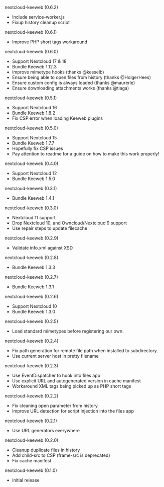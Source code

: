nextcloud-keeweb (0.6.2)
* Include service-worker.js
* Fixup history cleanup script

nextcloud-keeweb (0.6.1)
* Improve PHP short tags workaround

nextcloud-keeweb (0.6.0)
* Support Nextcloud 17 & 18
* Bundle Keeweb 1.12.3
* Improve mimetype hooks (thanks @kesselb)
* Ensure being able to open files from history (thanks @HolgerHees)
* Ensure custom config is always loaded (thanks @maurerle)
* Ensure downloading attachments works (thanks @tiaga)

nextcloud-keeweb (0.5.1)
* Support Nextcloud 16
* Bundle Keeweb 1.8.2
* Fix CSP error when loading Keeweb plugins

nextcloud-keeweb (0.5.0)
* Support Nextcloud 15
* Bundle Keeweb 1.7.7
* Hopefully fix CSP issues
* Pay attention to readme for a guide on how to make this work properly!

nextcloud-keeweb (0.4.0)
* Support Nextcloud 12
* Bundle Keeweb 1.5.0

nextcloud-keeweb (0.3.1)
* Bundle Keeweb 1.4.1

nextcloud-keeweb (0.3.0)
* Nextcloud 11 support
* Drop Nextcloud 10, and Owncloud/Nextcloud 9 support
* Use repair steps to update filecache

nextcloud-keeweb (0.2.9)
* Validate info.xml against XSD

nextcloud-keeweb (0.2.8)
* Bundle Keeweb 1.3.3

nextcloud-keeweb (0.2.7)
* Bundle Keeweb 1.3.1

nextcloud-keeweb (0.2.6)
* Support Nextcloud 10
* Bundle Keeweb 1.3.0

nextcloud-keeweb (0.2.5)
* Load standard mimetypes before registering our own.

nextcloud-keeweb (0.2.4)
* Fix path generation for remote file path when installed to subdirectory.
* Use current server host in pretty filename

nextcloud-keeweb (0.2.3)
* Use EventDispatcher to hook into files app
* Use explicit URL and autogenerated version in cache manifest
* Workaround XML tags being picked up as PHP short tags

nextcloud-keeweb (0.2.2)
* Fix cleaning open parameter from history
* Improve URL detection for script injection into the files app

nextcloud-keeweb (0.2.1)
* Use URL generators everywhere

nextcloud-keeweb (0.2.0)
* Cleanup duplicate files in history
* Add child-src to CSP (frame-src is deprecated)
* Fix cache manifest

nextcloud-keeweb (0.1.0)
* Initial release
